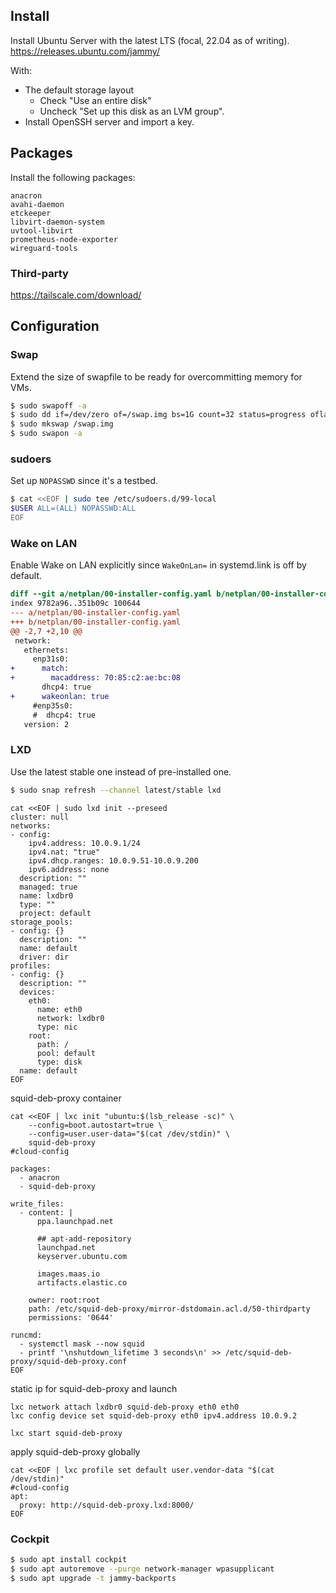 ## Install

Install Ubuntu Server with the latest LTS (focal, 22.04 as of writing).
https://releases.ubuntu.com/jammy/

With:
- The default storage layout
  - Check "Use an entire disk"
  - Uncheck "Set up this disk as an LVM group".
- Install OpenSSH server and import a key.

## Packages

Install the following packages:
```
anacron
avahi-daemon
etckeeper
libvirt-daemon-system
uvtool-libvirt
prometheus-node-exporter
wireguard-tools
```

### Third-party

https://tailscale.com/download/

## Configuration

### Swap

Extend the size of swapfile to be ready for overcommitting memory for VMs.

```bash
$ sudo swapoff -a
$ sudo dd if=/dev/zero of=/swap.img bs=1G count=32 status=progress oflag=sync
$ sudo mkswap /swap.img
$ sudo swapon -a
```

### sudoers

Set up `NOPASSWD` since it's a testbed.

```bash
$ cat <<EOF | sudo tee /etc/sudoers.d/99-local
$USER ALL=(ALL) NOPASSWD:ALL
EOF
```

### Wake on LAN

Enable Wake on LAN explicitly since `WakeOnLan=` in systemd.link is off
by default.

```diff
diff --git a/netplan/00-installer-config.yaml b/netplan/00-installer-config.yaml
index 9782a96..351b09c 100644
--- a/netplan/00-installer-config.yaml
+++ b/netplan/00-installer-config.yaml
@@ -2,7 +2,10 @@
 network:
   ethernets:
     enp31s0:
+      match:
+        macaddress: 70:85:c2:ae:bc:08
       dhcp4: true
+      wakeonlan: true
     #enp35s0:
     #  dhcp4: true
   version: 2
```

### LXD

Use the latest stable one instead of pre-installed one.

```bash
$ sudo snap refresh --channel latest/stable lxd
```


```
cat <<EOF | sudo lxd init --preseed
cluster: null
networks:
- config:
    ipv4.address: 10.0.9.1/24
    ipv4.nat: "true"
    ipv4.dhcp.ranges: 10.0.9.51-10.0.9.200
    ipv6.address: none
  description: ""
  managed: true
  name: lxdbr0
  type: ""
  project: default
storage_pools:
- config: {}
  description: ""
  name: default
  driver: dir
profiles:
- config: {}
  description: ""
  devices:
    eth0:
      name: eth0
      network: lxdbr0
      type: nic
    root:
      path: /
      pool: default
      type: disk
  name: default
EOF
```

squid-deb-proxy container

```
cat <<EOF | lxc init "ubuntu:$(lsb_release -sc)" \
    --config=boot.autostart=true \
    --config=user.user-data="$(cat /dev/stdin)" \
    squid-deb-proxy
#cloud-config

packages:
  - anacron
  - squid-deb-proxy

write_files:
  - content: |
      ppa.launchpad.net

      ## apt-add-repository
      launchpad.net
      keyserver.ubuntu.com

      images.maas.io
      artifacts.elastic.co

    owner: root:root
    path: /etc/squid-deb-proxy/mirror-dstdomain.acl.d/50-thirdparty
    permissions: '0644'

runcmd:
  - systemctl mask --now squid
  - printf '\nshutdown_lifetime 3 seconds\n' >> /etc/squid-deb-proxy/squid-deb-proxy.conf
EOF
```

static ip for squid-deb-proxy and launch

```
lxc network attach lxdbr0 squid-deb-proxy eth0 eth0
lxc config device set squid-deb-proxy eth0 ipv4.address 10.0.9.2

lxc start squid-deb-proxy
```

apply squid-deb-proxy globally

```
cat <<EOF | lxc profile set default user.vendor-data "$(cat /dev/stdin)"
#cloud-config
apt:
  proxy: http://squid-deb-proxy.lxd:8000/
EOF
```

### Cockpit

```bash
$ sudo apt install cockpit
$ sudo apt autoremove --purge network-manager wpasupplicant
$ sudo apt upgrade -t jammy-backports
```
